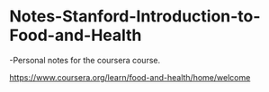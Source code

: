 # Notes-Stanford-Introduction-to-Food-and-Health

-Personal notes for the coursera course.

https://www.coursera.org/learn/food-and-health/home/welcome

